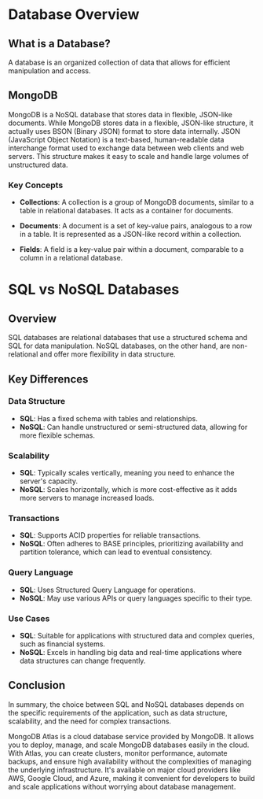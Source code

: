 # Database Overview

## What is a Database?
A database is an organized collection of data that allows for efficient manipulation and access.

## MongoDB
MongoDB is a NoSQL database that stores data in flexible, JSON-like documents.
While MongoDB stores data in a flexible, JSON-like structure, it actually uses BSON (Binary JSON) format to store data internally.
JSON (JavaScript Object Notation) is a text-based, human-readable data interchange format used to exchange data between web clients and web servers. This structure makes it easy to scale and handle large volumes of unstructured data.

### Key Concepts

- **Collections**: A collection is a group of MongoDB documents, similar to a table in relational databases. It acts as a container for documents.

- **Documents**: A document is a set of key-value pairs, analogous to a row in a table. It is represented as a JSON-like record within a collection.

- **Fields**: A field is a key-value pair within a document, comparable to a column in a relational database.



# SQL vs NoSQL Databases

## Overview
SQL databases are relational databases that use a structured schema and SQL for data manipulation. NoSQL databases, on the other hand, are non-relational and offer more flexibility in data structure.

## Key Differences

### Data Structure
- **SQL**: Has a fixed schema with tables and relationships.
- **NoSQL**: Can handle unstructured or semi-structured data, allowing for more flexible schemas.

### Scalability
- **SQL**: Typically scales vertically, meaning you need to enhance the server's capacity.
- **NoSQL**: Scales horizontally, which is more cost-effective as it adds more servers to manage increased loads.

### Transactions
- **SQL**: Supports ACID properties for reliable transactions.
- **NoSQL**: Often adheres to BASE principles, prioritizing availability and partition tolerance, which can lead to eventual consistency.

### Query Language
- **SQL**: Uses Structured Query Language for operations.
- **NoSQL**: May use various APIs or query languages specific to their type.

### Use Cases
- **SQL**: Suitable for applications with structured data and complex queries, such as financial systems.
- **NoSQL**: Excels in handling big data and real-time applications where data structures can change frequently.

## Conclusion
In summary, the choice between SQL and NoSQL databases depends on the specific requirements of the application, such as data structure, scalability, and the need for complex transactions.



MongoDB Atlas is a cloud database service provided by MongoDB. It allows you to deploy, manage, and scale MongoDB databases easily in the cloud. With Atlas, you can create clusters, monitor performance, automate backups, and ensure high availability without the complexities of managing the underlying infrastructure. It's available on major cloud providers like AWS, Google Cloud, and Azure, making it convenient for developers to build and scale applications without worrying about database management.